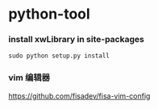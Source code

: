 # python-tool

### install xwLibrary in site-packages 
```
sudo python setup.py install
```
### vim 编辑器
https://github.com/fisadev/fisa-vim-config
